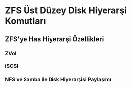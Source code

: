 # ZFS Üst Düzey Disk Hiyerarşi Komutları

## ZFS'ye Has Hiyerarşi Özellikleri

### ZVol

### iSCSI

### NFS ve Samba ile Disk Hiyerarşisi Paylaşımı



